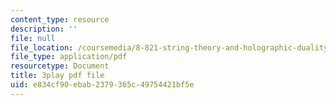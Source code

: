 ```yaml
---
content_type: resource
description: ''
file: null
file_location: /coursemedia/8-821-string-theory-and-holographic-duality-fall-2014/e834cf90ebab2379365c49754421bf5e_oXsC9bjMJA4.pdf
file_type: application/pdf
resourcetype: Document
title: 3play pdf file
uid: e834cf90-ebab-2379-365c-49754421bf5e
---
```


